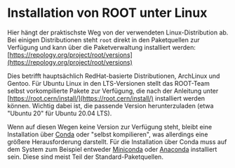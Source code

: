 # Installation von ROOT unter Linux

Hier hängt der praktischste Weg von der verwendeten Linux-Distribution ab. Bei einigen Distributionen steht `root` direkt in den Paketquellen zur Verfügung und kann über die Paketverwaltung installiert werden:
[https://repology.org/project/root/versions](https://repology.org/project/root/versions)

Dies betrifft hauptsächlich RedHat-basierte Distributionen, ArchLinux und Gentoo. Für Ubuntu Linux in den LTS-Versionen stellt das ROOT-Team selbst vorkompilierte Pakete zur Verfügung, die nach der Anleitung unter
[https://root.cern/install/](https://root.cern/install/)
installiert werden können. Wichtig dabei ist, die passende Version herunterzuladen (etwa "Ubuntu 20" für Ubuntu 20.04 LTS).

Wenn auf diesen Wegen keine Version zur Verfügung steht, bleibt eine Installation über [Conda](https://root.cern/install/#conda) oder "selbst kompilieren", was allerdings eine größere Herausforderung darstellt.
Für die Installation über Conda muss auf dem System zum Beispiel entweder [Miniconda](https://docs.anaconda.com/free/miniconda/index.html) oder [Anaconda](https://docs.anaconda.com/free/anaconda/) installiert sein.
Diese sind meist Teil der Standard-Paketquellen.

